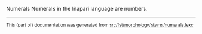 Numerals
Numerals in the Iñapari language are numbers.

* * *

<small>This (part of) documentation was generated from [src/fst/morphology/stems/numerals.lexc](https://github.com/giellalt/lang-inp/blob/main/src/fst/morphology/stems/numerals.lexc)</small>
